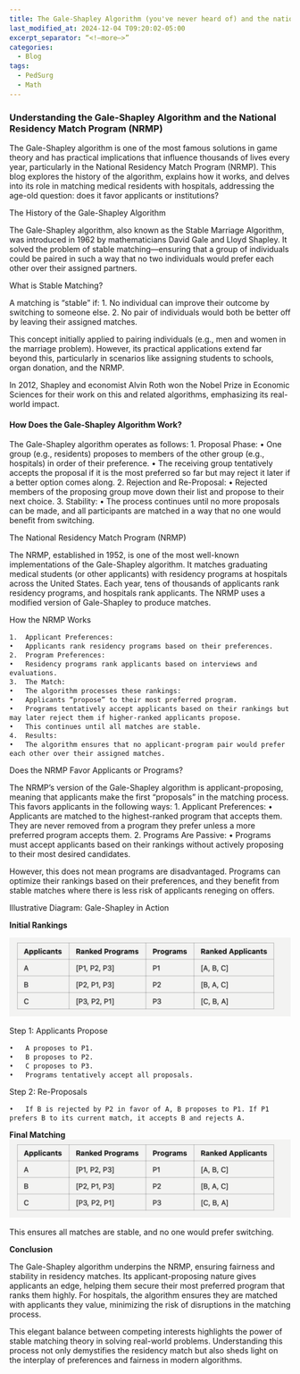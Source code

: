 ```yaml
---
title: The Gale-Shapley Algorithm (you've never heard of) and the national residency match program
last_modified_at: 2024-12-04 T09:20:02-05:00   
excerpt_separator: “<!—more—>”
categories:
  - Blog   
tags:  
  - PedSurg 
  - Math  
---
```




 ### Understanding the Gale-Shapley Algorithm and the National Residency Match Program (NRMP)

The Gale-Shapley algorithm is one of the most famous solutions in game theory and has practical implications that influence thousands of lives every year, particularly in the National Residency Match Program (NRMP). This blog explores the history of the algorithm, explains how it works, and delves into its role in matching medical residents with hospitals, addressing the age-old question: does it favor applicants or institutions?

The History of the Gale-Shapley Algorithm

The Gale-Shapley algorithm, also known as the Stable Marriage Algorithm, was introduced in 1962 by mathematicians David Gale and Lloyd Shapley. It solved the problem of stable matching—ensuring that a group of individuals could be paired in such a way that no two individuals would prefer each other over their assigned partners.

What is Stable Matching?

A matching is “stable” if:
	1.	No individual can improve their outcome by switching to someone else.
	2.	No pair of individuals would both be better off by leaving their assigned matches.

This concept initially applied to pairing individuals (e.g., men and women in the marriage problem). However, its practical applications extend far beyond this, particularly in scenarios like assigning students to schools, organ donation, and the NRMP.

In 2012, Shapley and economist Alvin Roth won the Nobel Prize in Economic Sciences for their work on this and related algorithms, emphasizing its real-world impact.

#### How Does the Gale-Shapley Algorithm Work?

The Gale-Shapley algorithm operates as follows:
	1.	Proposal Phase:
	•	One group (e.g., residents) proposes to members of the other group (e.g., hospitals) in order of their preference.
	•	The receiving group tentatively accepts the proposal if it is the most preferred so far but may reject it later if a better option comes along.
	2.	Rejection and Re-Proposal:
	•	Rejected members of the proposing group move down their list and propose to their next choice.
	3.	Stability:
	•	The process continues until no more proposals can be made, and all participants are matched in a way that no one would benefit from switching.

The National Residency Match Program (NRMP)

The NRMP, established in 1952, is one of the most well-known implementations of the Gale-Shapley algorithm. It matches graduating medical students (or other applicants) with residency programs at hospitals across the United States. Each year, tens of thousands of applicants rank residency programs, and hospitals rank applicants. The NRMP uses a modified version of Gale-Shapley to produce matches.

How the NRMP Works

	1.	Applicant Preferences:
	•	Applicants rank residency programs based on their preferences.
	2.	Program Preferences:
	•	Residency programs rank applicants based on interviews and evaluations.
	3.	The Match:
	•	The algorithm processes these rankings:
	•	Applicants “propose” to their most preferred program.
	•	Programs tentatively accept applicants based on their rankings but may later reject them if higher-ranked applicants propose.
	•	This continues until all matches are stable.
	4.	Results:
	•	The algorithm ensures that no applicant-program pair would prefer each other over their assigned matches.

Does the NRMP Favor Applicants or Programs?

The NRMP’s version of the Gale-Shapley algorithm is applicant-proposing, meaning that applicants make the first “proposals” in the matching process. This favors applicants in the following ways:
	1.	Applicant Preferences:
	•	Applicants are matched to the highest-ranked program that accepts them. They are never removed from a program they prefer unless a more preferred program accepts them.
	2.	Programs Are Passive:
	•	Programs must accept applicants based on their rankings without actively proposing to their most desired candidates.

However, this does not mean programs are disadvantaged. Programs can optimize their rankings based on their preferences, and they benefit from stable matches where there is less risk of applicants reneging on offers.

Illustrative Diagram: Gale-Shapley in Action

**Initial Rankings**

![Rankings](/assets/images/initial_rankings.png)


Step 1: Applicants Propose

	•	A proposes to P1.
	•	B proposes to P2.
	•	C proposes to P3.
	•	Programs tentatively accept all proposals.

Step 2: Re-Proposals

	•	If B is rejected by P2 in favor of A, B proposes to P1. If P1 prefers B to its current match, it accepts B and rejects A.

**Final Matching**
![Final](/assets/images/initial_rankings.png)


This ensures all matches are stable, and no one would prefer switching.

**Conclusion**

The Gale-Shapley algorithm underpins the NRMP, ensuring fairness and stability in residency matches. Its applicant-proposing nature gives applicants an edge, helping them secure their most preferred program that ranks them highly. For hospitals, the algorithm ensures they are matched with applicants they value, minimizing the risk of disruptions in the matching process.

This elegant balance between competing interests highlights the power of stable matching theory in solving real-world problems. Understanding this process not only demystifies the residency match but also sheds light on the interplay of preferences and fairness in modern algorithms.
